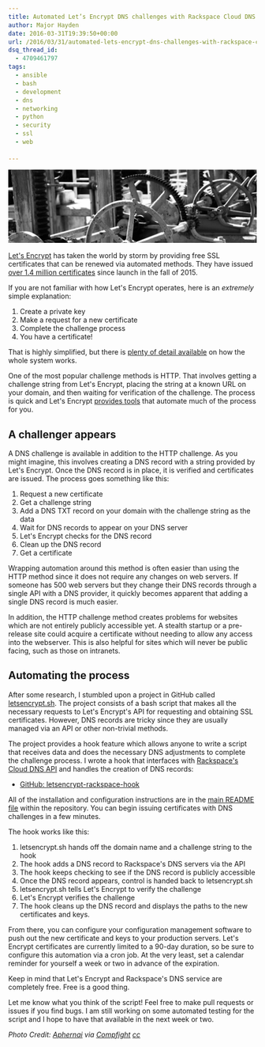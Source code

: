 ```yaml
---
title: Automated Let’s Encrypt DNS challenges with Rackspace Cloud DNS
author: Major Hayden
date: 2016-03-31T19:39:50+00:00
url: /2016/03/31/automated-lets-encrypt-dns-challenges-with-rackspace-cloud-dns/
dsq_thread_id:
  - 4709461797
tags:
  - ansible
  - bash
  - development
  - dns
  - networking
  - python
  - security
  - ssl
  - web

---
```

![gears_photo]

[Let's Encrypt][1] has taken the world by storm by providing free SSL certificates that can be renewed via automated methods. They have issued [over 1.4 million certificates][2] since launch in the fall of 2015.

If you are not familiar with how Let's Encrypt operates, here is an _extremely_ simple explanation:

  1. Create a private key
  2. Make a request for a new certificate
  3. Complete the challenge process
  4. You have a certificate!

That is highly simplified, but there is [plenty of detail available][3] on how the whole system works.

One of the most popular challenge methods is HTTP. That involves getting a challenge string from Let's Encrypt, placing the string at a known URL on your domain, and then waiting for verification of the challenge. The process is quick and Let's Encrypt [provides tools][4] that automate much of the process for you.

## A challenger appears

A DNS challenge is available in addition to the HTTP challenge. As you might imagine, this involves creating a DNS record with a string provided by Let's Encrypt. Once the DNS record is in place, it is verified and certificates are issued. The process goes something like this:

  1. Request a new certificate
  2. Get a challenge string
  3. Add a DNS TXT record on your domain with the challenge string as the data
  4. Wait for DNS records to appear on your DNS server
  5. Let's Encrypt checks for the DNS record
  6. Clean up the DNS record
  7. Get a certificate

Wrapping automation around this method is often easier than using the HTTP method since it does not require any changes on web servers. If someone has 500 web servers but they change their DNS records through a single API with a DNS provider, it quickly becomes apparent that adding a single DNS record is much easier.

In addition, the HTTP challenge method creates problems for websites which are not entirely publicly accessible yet. A stealth startup or a pre-release site could acquire a certificate without needing to allow any access into the webserver. This is also helpful for sites which will never be public facing, such as those on intranets.

## Automating the process

After some research, I stumbled upon a project in GitHub called [letsencrypt.sh][5]. The project consists of a bash script that makes all the necessary requests to Let's Encrypt's API for requesting and obtaining SSL certificates. However, DNS records are tricky since they are usually managed via an API or other non-trivial methods.

The project provides a hook feature which allows anyone to write a script that receives data and does the necessary DNS adjustments to complete the challenge process. I wrote a hook that interfaces with [Rackspace's Cloud DNS API][6] and handles the creation of DNS records:

  * [GitHub: letsencrypt-rackspace-hook][7]

All of the installation and configuration instructions are in the [main README file][8] within the repository. You can begin issuing certificates with DNS challenges in a few minutes.

The hook works like this:

  1. letsencrypt.sh hands off the domain name and a challenge string to the hook
  2. The hook adds a DNS record to Rackspace's DNS servers via the API
  3. The hook keeps checking to see if the DNS record is publicly accessible
  4. Once the DNS record appears, control is handed back to letsencrypt.sh
  5. letsencrypt.sh tells Let's Encrypt to verify the challenge
  6. Let's Encrypt verifies the challenge
  7. The hook cleans up the DNS record and displays the paths to the new certificates and keys.

From there, you can configure your configuration management software to push out the new certificate and keys to your production servers. Let's Encrypt certificates are currently limited to a 90-day duration, so be sure to configure this automation via a cron job. At the very least, set a calendar reminder for yourself a week or two in advance of the expiration.

Keep in mind that Let's Encrypt and Rackspace's DNS service are completely free. Free is a good thing.

Let me know what you think of the script! Feel free to make pull requests or issues if you find bugs. I am still working on some automated testing for the script and I hope to have that available in the next week or two.

_Photo Credit: [Aphernai][9] via [Compfight][10] [cc][11]_

 [1]: https://letsencrypt.org/
 [2]: https://letsencrypt.org/stats/
 [3]: https://letsencrypt.org/how-it-works/
 [4]: https://letsencrypt.org/getting-started/
 [5]: https://github.com/lukas2511/letsencrypt.sh
 [6]: https://www.rackspace.com/en-us/cloud/dns
 [7]: https://github.com/major/letsencrypt-rackspace-hook
 [8]: https://github.com/major/letsencrypt-rackspace-hook/blob/master/README.rst
 [9]: https://www.flickr.com/photos/137399762@N06/25476786513/
 [10]: http://compfight.com
 [11]: https://creativecommons.org/licenses/by-nc-sa/2.0/
 [gears_photo]: /wp-content/uploads/2016/03/25476786513_393afd0d2f_b-e1459452983901.jpg

